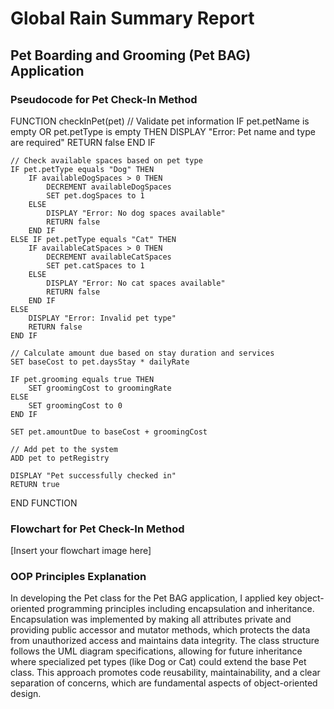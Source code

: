 # Global Rain Summary Report

## Pet Boarding and Grooming (Pet BAG) Application

### Pseudocode for Pet Check-In Method

FUNCTION checkInPet(pet)
    // Validate pet information
    IF pet.petName is empty OR pet.petType is empty THEN
        DISPLAY "Error: Pet name and type are required"
        RETURN false
    END IF
    
    // Check available spaces based on pet type
    IF pet.petType equals "Dog" THEN
        IF availableDogSpaces > 0 THEN
            DECREMENT availableDogSpaces
            SET pet.dogSpaces to 1
        ELSE
            DISPLAY "Error: No dog spaces available"
            RETURN false
        END IF
    ELSE IF pet.petType equals "Cat" THEN
        IF availableCatSpaces > 0 THEN
            DECREMENT availableCatSpaces
            SET pet.catSpaces to 1
        ELSE
            DISPLAY "Error: No cat spaces available"
            RETURN false
        END IF
    ELSE
        DISPLAY "Error: Invalid pet type"
        RETURN false
    END IF
    
    // Calculate amount due based on stay duration and services
    SET baseCost to pet.daysStay * dailyRate
    
    IF pet.grooming equals true THEN
        SET groomingCost to groomingRate
    ELSE
        SET groomingCost to 0
    END IF
    
    SET pet.amountDue to baseCost + groomingCost
    
    // Add pet to the system
    ADD pet to petRegistry
    
    DISPLAY "Pet successfully checked in"
    RETURN true
END FUNCTION
 
### Flowchart for Pet Check-In Method

[Insert your flowchart image here]
 
### OOP Principles Explanation

In developing the Pet class for the Pet BAG application, I applied key object-oriented programming principles including encapsulation and inheritance. Encapsulation was implemented by making all attributes private and providing public accessor and mutator methods, which protects the data from unauthorized access and maintains data integrity. The class structure follows the UML diagram specifications, allowing for future inheritance where specialized pet types (like Dog or Cat) could extend the base Pet class. This approach promotes code reusability, maintainability, and a clear separation of concerns, which are fundamental aspects of object-oriented design.
